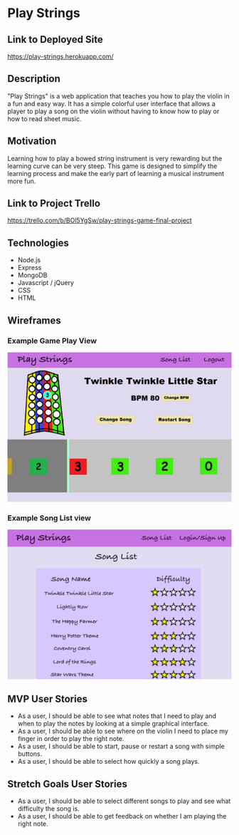 # Play Strings

## Link to Deployed Site

https://play-strings.herokuapp.com/

## Description

"Play Strings" is a web application that teaches you how to play the violin in a fun and easy way.  It has a simple colorful user interface that allows a player to play a song on the violin without having to know how to play or how to read sheet music.

## Motivation

Learning how to play a bowed string instrument is very rewarding but the learning curve can be very steep.  This game is designed to simplify the learning process and make the early part of learning a musical instrument more fun.

## Link to Project Trello

https://trello.com/b/BOl5YgSw/play-strings-game-final-project

## Technologies

- Node.js
- Express
- MongoDB
- Javascript / jQuery
- CSS
- HTML

## Wireframes

### Example Game Play View

![example game play view](https://github.com/LillianChernin/test-play-strings/blob/master/docs/assets/images/example-song-view.png)

### Example Song List view

![example song list view](https://github.com/LillianChernin/test-play-strings/blob/master/docs/assets/images/song-list-view.png)

## MVP User Stories

- As a user, I should be able to see what notes that I need to play and when to play the notes by looking at a simple graphical interface.
- As a user, I should be able to see where on the violin I need to place my finger in order to play the right note.
- As a user, I should be able to start, pause or restart a song with simple buttons.
- As a user, I should be able to select how quickly a song plays.

## Stretch Goals User Stories

- As a user, I should be able to select different songs to play and see what difficulty the song is.
- As a user, I should be able to get feedback on whether I am playing the right note.
